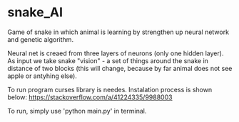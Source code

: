 # snake_AI
Game of snake in which animal is learning by strengthen up neural network and genetic algorithm.

Neural net is creaed from three layers of neurons (only one hidden layer). As input we take snake "vision" - 
a set of things around the snake in distance of two blocks (this will change, because by far animal does not
see apple or antyhing else).

To run program curses library is needes. Instalation process is shown below:
https://stackoverflow.com/a/41224335/9988003

To run, simply use 'python main.py' in terminal.
